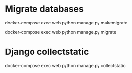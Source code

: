 # Migrate databases

docker-compose exec web python manage.py makemigrate

docker-compose exec web python manage.py migrate

# Django collectstatic

docker-compose exec web python manage.py collectstatic
